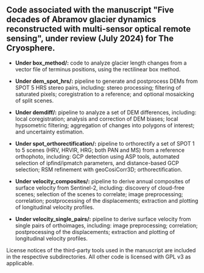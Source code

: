 ## Code associated with the manuscript "Five decades of Abramov glacier dynamics reconstructed with multi-sensor optical remote sensing", under review (July 2024) for The Cryosphere.

- **Under box_method/:**               code to analyze glacier length changes from a vector file of terminus positions, using the rectilinear box method.

- **Under dem_spot_hrs/:**             pipeline to generate and postprocess DEMs from SPOT 5 HRS stereo pairs, including: stereo processing; filtering of saturated pixels; coregistration to a reference; and optional mosaicking of split scenes.

- **Under demdiff/:**                  pipeline to analyze a set of DEM differences, including: local coregistration; analysis and correction of DEM biases; local hypsometric filtering; aggregation of changes into polygons of interest; and uncertainty estimation.

- **Under spot_orthorectification/:**  pipeline to orthorectify a set of SPOT 1 to 5 scenes (HRV, HRVIR, HRG; both PAN and MS) from a reference orthophoto, including: GCP detection using ASP tools, automated selection of ipfind/ipmatch parameters, and distance-based GCP selection; RSM refinement with geoCosiCorr3D; orthorectification.

- **Under velocity_composites/:**      pipeline to derive annual composites of surface velocity from Sentinel-2, including: discovery of cloud-free scenes; selection of the scenes to correlate; image preprocessing; correlation; postprocessing of the displacements; extraction and plotting of longitudinal velocity profiles.

- **Under velocity_single_pairs/:**    pipeline to derive surface velocity from single pairs of orthoimages, including: image preprocessing; correlation; postprocessing of the displacements; extraction and plotting of longitudinal velocity profiles.


License notices of the third-party tools used in the manuscript are included in the respective subdirectories. All other code is licensed with GPL v3 as applicable.
